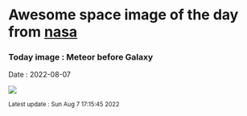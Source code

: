 
# Awesome space image of the day from [nasa](https://api.nasa.gov/)

### Today image : Meteor before Galaxy

Date : 2022-08-07


![](https://apod.nasa.gov/apod/image/2208/MeteorM31_hemmerich_960.jpg)

<small>Latest update : Sun Aug  7 17:15:45 2022</small>


